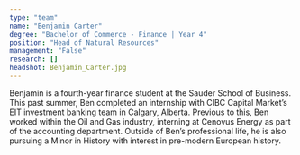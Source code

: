 ```yaml
---
type: "team"
name: "Benjamin Carter"
degree: "Bachelor of Commerce - Finance | Year 4"
position: "Head of Natural Resources"
management: "False"
research: []
headshot: Benjamin_Carter.jpg
---
```


Benjamin is a fourth-year finance student at the Sauder School of Business. This past summer, Ben completed an internship with CIBC Capital Market’s EIT investment banking team in Calgary, Alberta. Previous to this, Ben worked within the Oil and Gas industry, interning at Cenovus Energy as part of the accounting department. Outside of Ben’s professional life, he is also pursuing a Minor in History with interest in pre-modern European history.